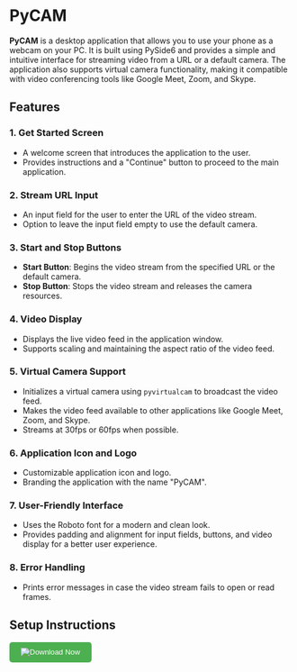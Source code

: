 # PyCAM

**PyCAM** is a desktop application that allows you to use your phone as a webcam on your PC. It is built using PySide6 and provides a simple and intuitive interface for streaming video from a URL or a default camera. The application also supports virtual camera functionality, making it compatible with video conferencing tools like Google Meet, Zoom, and Skype.

## Features

### 1. **Get Started Screen**
   - A welcome screen that introduces the application to the user.
   - Provides instructions and a "Continue" button to proceed to the main application.

### 2. **Stream URL Input**
   - An input field for the user to enter the URL of the video stream.
   - Option to leave the input field empty to use the default camera.

### 3. **Start and Stop Buttons**
   - **Start Button**: Begins the video stream from the specified URL or the default camera.
   - **Stop Button**: Stops the video stream and releases the camera resources.

### 4. **Video Display**
   - Displays the live video feed in the application window.
   - Supports scaling and maintaining the aspect ratio of the video feed.

### 5. **Virtual Camera Support**
   - Initializes a virtual camera using `pyvirtualcam` to broadcast the video feed.
   - Makes the video feed available to other applications like Google Meet, Zoom, and Skype.
   - Streams at 30fps or 60fps when possible.

### 6. **Application Icon and Logo**
   - Customizable application icon and logo.
   - Branding the application with the name "PyCAM".

### 7. **User-Friendly Interface**
   - Uses the Roboto font for a modern and clean look.
   - Provides padding and alignment for input fields, buttons, and video display for a better user experience.

### 8. **Error Handling**
   - Prints error messages in case the video stream fails to open or read frames.

## Setup Instructions

<a href="https://github.com/Sarwarhridoy4/PyCam/releases/download/1.0/PyCam.exe" download>
    <button style="background-color: #4CAF50; color: white; padding: 10px 20px; border: none; border-radius: 5px; cursor: pointer;">
        <img src="https://img.shields.io/badge/Download-Now-brightgreen" alt="Download Now">
    </button>
</a>


